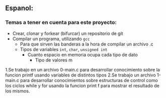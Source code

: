 ## Espanol:

### Temas a tener en cuenta para este proyecto:

- Crear, clonar y forkear (bifurcar) un repositorio de git
- Compilar un programa, utilizando `gcc`
  - Para que sirven las banderas a la hora de compilar un archivo .c
  - Tipos de variables `int`, `char`, `unsigned int`
    - Cuanto espacio en memoria ocupa cada tipo de dato
      - Tipo de valores m


1.Se trabajo en un archivo 0-main.c para desarrollar conocimiento sobre la funcion printf usando variables de distintos tipos
2.Se trabajo un archivo 1-main.c para desarrollar conocimientos sobre estructuras de control como los ciclos while y for usando la funcion print f para mostrar el resultado de los mismos.